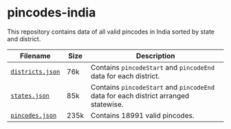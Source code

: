 
# pincodes-india

This repository contains data of all valid pincodes in India sorted by state and district.

| Filename | Size | Description |
| --- | --- | --- |
| [`districts.json`](https://github.com/iaseth/pincodes-india/blob/master/districts.json) | 76k | Contains `pincodeStart` and `pincodeEnd` data for each district. |
| [`states.json`](https://github.com/iaseth/pincodes-india/blob/master/states.json) | 85k | Contains `pincodeStart` and `pincodeEnd` data for each district arranged statewise. |
| [`pincodes.json`](https://github.com/iaseth/pincodes-india/blob/master/pincodes.json) | 235k | Contains 18991 valid pincodes. |
